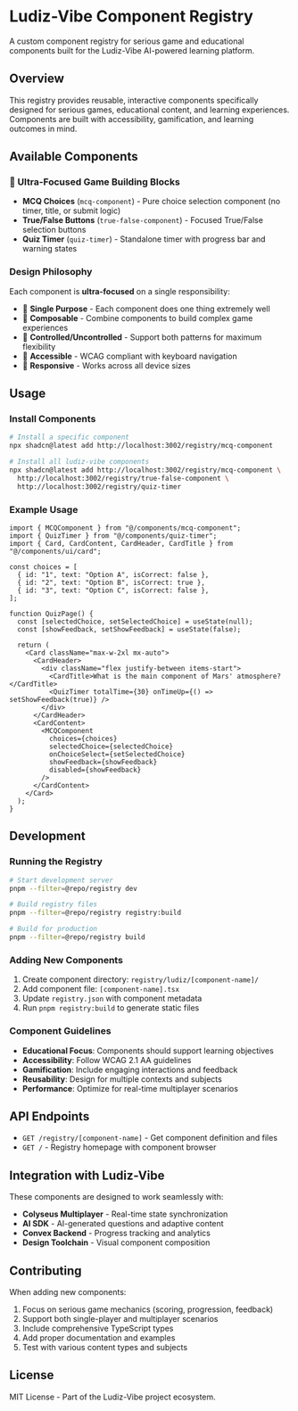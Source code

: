 # Ludiz-Vibe Component Registry

A custom component registry for serious game and educational components built for the Ludiz-Vibe AI-powered learning platform.

## Overview

This registry provides reusable, interactive components specifically designed for serious games, educational content, and learning experiences. Components are built with accessibility, gamification, and learning outcomes in mind.

## Available Components

### 🧠 Ultra-Focused Game Building Blocks

- **MCQ Choices** (`mcq-component`) - Pure choice selection component (no timer, title, or submit logic)
- **True/False Buttons** (`true-false-component`) - Focused True/False selection buttons
- **Quiz Timer** (`quiz-timer`) - Standalone timer with progress bar and warning states

### Design Philosophy

Each component is **ultra-focused** on a single responsibility:

- 🎯 **Single Purpose** - Each component does one thing extremely well
- 🧩 **Composable** - Combine components to build complex game experiences
- 🔧 **Controlled/Uncontrolled** - Support both patterns for maximum flexibility
- 🎨 **Accessible** - WCAG compliant with keyboard navigation
- 📱 **Responsive** - Works across all device sizes

## Usage

### Install Components

```bash
# Install a specific component
npx shadcn@latest add http://localhost:3002/registry/mcq-component

# Install all ludiz-vibe components
npx shadcn@latest add http://localhost:3002/registry/mcq-component \
  http://localhost:3002/registry/true-false-component \
  http://localhost:3002/registry/quiz-timer
```

### Example Usage

```tsx
import { MCQComponent } from "@/components/mcq-component";
import { QuizTimer } from "@/components/quiz-timer";
import { Card, CardContent, CardHeader, CardTitle } from "@/components/ui/card";

const choices = [
  { id: "1", text: "Option A", isCorrect: false },
  { id: "2", text: "Option B", isCorrect: true },
  { id: "3", text: "Option C", isCorrect: false },
];

function QuizPage() {
  const [selectedChoice, setSelectedChoice] = useState(null);
  const [showFeedback, setShowFeedback] = useState(false);

  return (
    <Card className="max-w-2xl mx-auto">
      <CardHeader>
        <div className="flex justify-between items-start">
          <CardTitle>What is the main component of Mars' atmosphere?</CardTitle>
          <QuizTimer totalTime={30} onTimeUp={() => setShowFeedback(true)} />
        </div>
      </CardHeader>
      <CardContent>
        <MCQComponent
          choices={choices}
          selectedChoice={selectedChoice}
          onChoiceSelect={setSelectedChoice}
          showFeedback={showFeedback}
          disabled={showFeedback}
        />
      </CardContent>
    </Card>
  );
}
```

## Development

### Running the Registry

```bash
# Start development server
pnpm --filter=@repo/registry dev

# Build registry files
pnpm --filter=@repo/registry registry:build

# Build for production
pnpm --filter=@repo/registry build
```

### Adding New Components

1. Create component directory: `registry/ludiz/[component-name]/`
2. Add component file: `[component-name].tsx`
3. Update `registry.json` with component metadata
4. Run `pnpm registry:build` to generate static files

### Component Guidelines

- **Educational Focus**: Components should support learning objectives
- **Accessibility**: Follow WCAG 2.1 AA guidelines
- **Gamification**: Include engaging interactions and feedback
- **Reusability**: Design for multiple contexts and subjects
- **Performance**: Optimize for real-time multiplayer scenarios

## API Endpoints

- `GET /registry/[component-name]` - Get component definition and files
- `GET /` - Registry homepage with component browser

## Integration with Ludiz-Vibe

These components are designed to work seamlessly with:

- **Colyseus Multiplayer** - Real-time state synchronization
- **AI SDK** - AI-generated questions and adaptive content
- **Convex Backend** - Progress tracking and analytics
- **Design Toolchain** - Visual component composition

## Contributing

When adding new components:

1. Focus on serious game mechanics (scoring, progression, feedback)
2. Support both single-player and multiplayer scenarios
3. Include comprehensive TypeScript types
4. Add proper documentation and examples
5. Test with various content types and subjects

## License

MIT License - Part of the Ludiz-Vibe project ecosystem.

